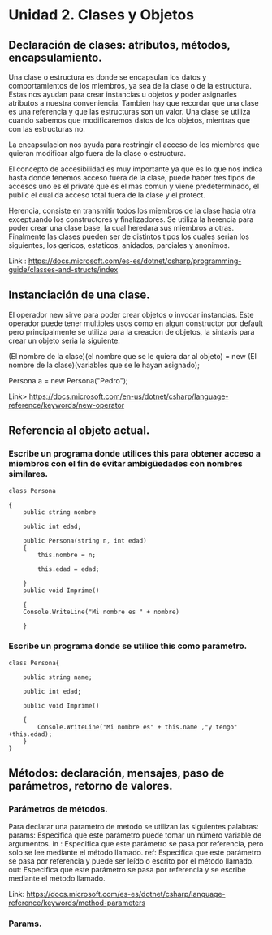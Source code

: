 
# Unidad 2. Clases y Objetos

## Declaración de clases: atributos, métodos, encapsulamiento.
Una clase o estructura es donde se encapsulan los datos y comportamientos de los miembros, ya sea de la clase o de la estructura.
Estas nos ayudan para crear instancias u objetos y poder asignarles atributos a nuestra conveniencia. Tambien hay que recordar que una clase es una referencia y que las estructuras son un valor.
Una clase se utiliza cuando sabemos que modificaremos datos de los objetos, mientras que con las estructuras no.

La encapsulacion nos ayuda para restringir el acceso de los miembros que quieran modificar algo fuera de la clase o estructura.

El concepto de accesibilidad es muy importante ya que es lo que nos indica hasta donde tenemos acceso fuera de la clase, puede haber tres tipos de accesos uno es el private que es el mas comun y viene predeterminado, el public el cual da acceso total fuera de la clase y el protect.

Herencia, consiste en transmitir todos los miembros de la clase hacia otra exceptuando los constructores y finalizadores. Se utiliza la herencia para poder crear una clase base, la cual heredara sus miembros a otras.
Finalmente las clases pueden ser de distintos tipos los cuales serian los siguientes, los gericos, estaticos, anidados, parciales y anonimos.

Link : https://docs.microsoft.com/es-es/dotnet/csharp/programming-guide/classes-and-structs/index

## Instanciación de una clase.
El operador new sirve para poder crear objetos o invocar instancias. Este operador puede tener multiples usos como en algun constructor por default pero principalmente se utiliza para la creacion de objetos, la sintaxis para crear un objeto seria la siguiente:

(El nombre de la clase)(el nombre que se le quiera dar al objeto) = new (El nombre de la clase)(variables que se le hayan asignado);

Persona a = new Persona("Pedro");

Link> https://docs.microsoft.com/en-us/dotnet/csharp/language-reference/keywords/new-operator

## Referencia al objeto actual. 

### Escribe un programa donde utilices this para obtener acceso a miembros con el fin de evitar ambigüedades con nombres similares.

    class Persona
    
    {
        public string nombre
        
        public int edad;
        
        public Persona(string n, int edad)
        {
            this.nombre = n;
            
            this.edad = edad;
            
        }
        public void Imprime()
        
        {
        Console.WriteLine("Mi nombre es " + nombre)
        
        }
  ### Escribe un programa donde se utilice this como parámetro.
    class Persona{
    
        public string name;
        
        public int edad;
        
        public void Imprime()
        
        {
            Console.WriteLine("Mi nombre es" + this.name ,"y tengo" +this.edad);
        }
    }
    
   ## Métodos: declaración, mensajes, paso de parámetros, retorno de valores.
   
   ### Parámetros de métodos.
   
   Para declarar una parametro de metodo se utilizan las siguientes palabras:
   params: Especifica que este parámetro puede tomar un número variable de argumentos.
   in : Especifica que este parámetro se pasa por referencia, pero solo se lee mediante el método llamado.
   ref: Especifica que este parámetro se pasa por referencia y puede ser leído o escrito por el método llamado.
   out: Especifica que este parámetro se pasa por referencia y se escribe mediante el método llamado.
  
  Link: https://docs.microsoft.com/es-es/dotnet/csharp/language-reference/keywords/method-parameters
  
  ### Params.
  
